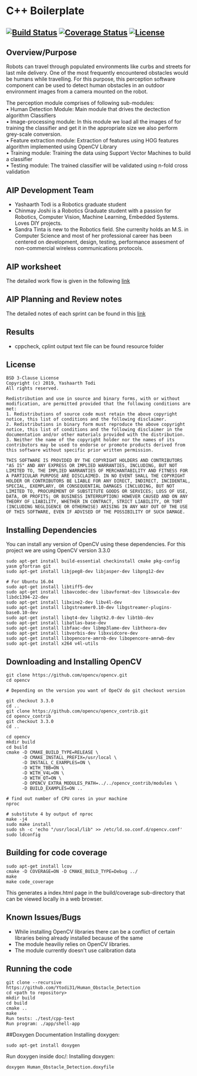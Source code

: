# C++ Boilerplate
[![Build Status](https://travis-ci.org/Ytodi31/Human_Obstacle_Detection.svg?branch=iteration2)](https://travis-ci.org/Ytodi31/Human_Obstacle_Detection)
[![Coverage Status](https://coveralls.io/repos/github/Ytodi31/Human_Obstacle_Detection/badge.svg?branch=iteration2)](https://coveralls.io/github/Ytodi31/Human_Obstacle_Detection?branch=iteration2)
[![License](https://img.shields.io/badge/License-BSD%203--Clause-blue.svg)](https://opensource.org/licenses/BSD-3-Clause)
---

## Overview/Purpose
Robots can travel through populated environments like curbs and streets for last mile delivery. One of the most frequently encountered obstacles would be humans while travelling. For this purpose, this perception software component can be used to detect human obstacles in an outdoor environment images from a camera mounted on the robot.

The perception module comprises of following sub-modules: <br/>
•	Human Detection Module: Main module that drives the dectection algorithm Classifiers <br/>
•	Image-processing module:  In this module we load all the images of for training the classifier and get it in the appropriate size we also perform grey-scale conversion. <br/>
•	Feature extraction module: Extraction of features using HOG features algorithm implemented using OpenCV Library <br/>
•	Training module: Training the data using Support Vector Machines to build a classifier <br/>
•	Testing module: The trained classifier will be validated using n-fold cross validation


## AIP Development Team
* Yashaarth Todi is a Robotics graduate student
* Chinmay Joshi is a Robotics Graduate student with a passion for Robotics, Computer Vision, Machine Learning, Embedded Systems. Loves DIY projects.
* Sandra Tinta is new to the Robotics field.  She currenlty holds an M.S. in Computer Science and most of her professional career has been centered  on development, design, testing, performance assesment of non-commercial wireless communications protocols.

## AIP worksheet

The detailed work flow is given in the following [link](https://docs.google.com/spreadsheets/d/13WXzRSTHV0jlsC4YitLOjkog6HfLg3e6ruhls8xQrKQ/edit?ts=5d9dbd68#gid=1748360951)

## AIP Planning and Review notes

The detailed notes of each sprint can be found in this [link](https://docs.google.com/document/d/1rkuHtKKTvhV5eiwX7T5SonaRDGOlHK2LOWWfs0eCQ4s/edit?ts=5da23ca7)

## Results
- cppcheck, cplint output text file can be found resource folder

## License


```
BSD 3-Clause License
Copyright (c) 2019, Yashaarth Todi
All rights reserved.

Redistribution and use in source and binary forms, with or without modification, are permitted provided that the following conditions are met:
1. Redistributions of source code must retain the above copyright notice, this list of conditions and the following disclaimer.
2. Redistributions in binary form must reproduce the above copyright notice, this list of conditions and the following disclaimer in the documentation and/or other materials provided with the distribution.
3. Neither the name of the copyright holder nor the names of its contributors may be used to endorse or promote products derived from this software without specific prior written permission.

THIS SOFTWARE IS PROVIDED BY THE COPYRIGHT HOLDERS AND CONTRIBUTORS "AS IS" AND ANY EXPRESS OR IMPLIED WARRANTIES, INCLUDING, BUT NOT LIMITED TO, THE IMPLIED WARRANTIES OF MERCHANTABILITY AND FITNESS FOR A PARTICULAR PURPOSE ARE DISCLAIMED. IN NO EVENT SHALL THE COPYRIGHT HOLDER OR CONTRIBUTORS BE LIABLE FOR ANY DIRECT, INDIRECT, INCIDENTAL, SPECIAL, EXEMPLARY, OR CONSEQUENTIAL DAMAGES (INCLUDING, BUT NOT LIMITED TO, PROCUREMENT OF SUBSTITUTE GOODS OR SERVICES; LOSS OF USE, DATA, OR PROFITS; OR BUSINESS INTERRUPTION) HOWEVER CAUSED AND ON ANY THEORY OF LIABILITY, WHETHER IN CONTRACT, STRICT LIABILITY, OR TORT (INCLUDING NEGLIGENCE OR OTHERWISE) ARISING IN ANY WAY OUT OF THE USE OF THIS SOFTWARE, EVEN IF ADVISED OF THE POSSIBILITY OF SUCH DAMAGE.
```


## Installing Dependencies

You can install any version of OpenCV using these dependencies. For this project we are using OpenCV version 3.3.0

```
sudo apt-get install build-essential checkinstall cmake pkg-config yasm gfortran git
sudo apt-get install libjpeg8-dev libjasper-dev libpng12-dev

# For Ubuntu 16.04
sudo apt-get install libtiff5-dev
sudo apt-get install libavcodec-dev libavformat-dev libswscale-dev libdc1394-22-dev
sudo apt-get install libxine2-dev libv4l-dev
sudo apt-get install libgstreamer0.10-dev libgstreamer-plugins-base0.10-dev
sudo apt-get install libqt4-dev libgtk2.0-dev libtbb-dev
sudo apt-get install libatlas-base-dev
sudo apt-get install libfaac-dev libmp3lame-dev libtheora-dev
sudo apt-get install libvorbis-dev libxvidcore-dev
sudo apt-get install libopencore-amrnb-dev libopencore-amrwb-dev
sudo apt-get install x264 v4l-utils
```

## Downloading and Installing OpenCV

```
git clone https://github.com/opencv/opencv.git
cd opencv

# Depending on the version you want of OpeCV do git checkout version

git checkout 3.3.0
cd ..
git clone https://github.com/opencv/opencv_contrib.git
cd opencv_contrib
git checkout 3.3.0
cd ..

cd opencv
mkdir build
cd build
cmake -D CMAKE_BUILD_TYPE=RELEASE \
      -D CMAKE_INSTALL_PREFIX=/usr/local \
      -D INSTALL_C_EXAMPLES=ON \
      -D WITH_TBB=ON \
      -D WITH_V4L=ON \
      -D WITH_QT=ON \
      -D OPENCV_EXTRA_MODULES_PATH=../../opencv_contrib/modules \
      -D BUILD_EXAMPLES=ON ..

# find out number of CPU cores in your machine
nproc

# substitute 4 by output of nproc
make -j4
sudo make install
sudo sh -c 'echo "/usr/local/lib" >> /etc/ld.so.conf.d/opencv.conf'
sudo ldconfig
```
## Building for code coverage
```
sudo apt-get install lcov
cmake -D COVERAGE=ON -D CMAKE_BUILD_TYPE=Debug ../
make
make code_coverage
```
This generates a index.html page in the build/coverage sub-directory that can be viewed locally in a web browser.

## Known Issues/Bugs

- While installing OpenCV libraries there can be a conflict of certain libraries being already installed because of the same
- The module heaviliy relies on OpenCV libraries.
- The module currently doesn't use calibration data


## Running the code
```
git clone --recursive https://github.com/Ytodi31/Human_Obstacle_Detection
cd <path to repository>
mkdir build
cd build
cmake ..
make
Run tests: ./test/cpp-test
Run program: ./app/shell-app
```

##Doxygen Documentation
Installing doxygen:
```
sudo apt-get install doxygen
```
Run doxygen inside doc/:
Installing doxygen:
```
doxygen Human_Obstacle_Detection.doxyfile
```
